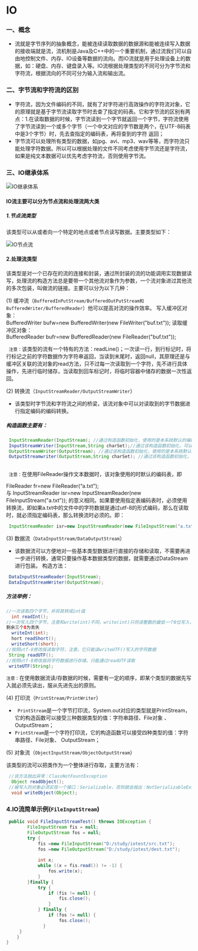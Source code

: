 # IO

###  一、概念
- 流就是字节序列的抽象概念，能被连续读取数据的数据源和能被连续写入数据的接收端就是流，流机制是Java及C++中的一个重要机制，通过流我们可以自由地控制文件、内存、IO设备等数据的流向。而IO流就是用于处理设备上的数据，如：硬盘、内存、键盘录入等。IO流根据处理类型的不同可分为字节流和字符流，根据流向的不同可分为输入流和输出流。

###  二、字节流和字符流的区别
- 字符流，因为文件编码的不同，就有了对字符进行高效操作的字符流对象，它的原理就是基于字节流读取字节时去查了指定的码表。它和字节流的区别有两点：1.在读取数据的时候，字节流读到一个字节就返回一个字节，字符流使用了字节流读到一个或多个字节（一个中文对应的字节数是两个，在UTF-8码表中是3个字节）时，先去查指定的编码表，再将查到的字符
返回；
- 字节流可以处理所有类型的数据，如jpg、avi、mp3、wav等等，而字符流只能处理字符数据。所以可以根据处理的文件不同考虑使用字节流还是字符流，如果是纯文本数据可以优先考虑字符流，否则使用字节流。

###  三、IO继承体系

![IO继承体系](http://open.thunisoft.com/chenjiayin/probe/raw/master/%E5%AD%A6%E4%B9%A0%E5%88%86%E4%BA%AB/Java%E7%9F%A5%E8%AF%86/JavaIO/%E5%BC%A0%E5%AE%8F%E4%BA%91-io/IO%E7%BB%A7%E6%89%BF%E4%BD%93%E7%B3%BB.png)
#### IO流主要可以分为节点流和处理流两大类
##### 1.节点流类型
 该类型可以从或者向一个特定的地点或者节点读写数据。主要类型如下：
 
![IO节点流](http://open.thunisoft.com/chenjiayin/probe/raw/master/%E5%AD%A6%E4%B9%A0%E5%88%86%E4%BA%AB/Java%E7%9F%A5%E8%AF%86/JavaIO/%E5%BC%A0%E5%AE%8F%E4%BA%91-io/%E8%8A%82%E7%82%B9%E6%B5%81.png)

#### 2.处理流类型
该类型是对一个已存在的流的连接和封装，通过所封装的流的功能调用实现数据读写，处理流的构造方法总是要带一个其他流对象作为参数，一个流对象进过其他流的多次包装，叫做流的链接。主要可以分为以下几种：

(1) 缓冲流（`BufferedInPutStream/BufferedOutPutStream和BufferedWriter/BufferedReader`）他可以提高对流的操作效率。
 写入缓冲区对象：                 
 BufferedWriter bufw=new BufferedWriter(new FileWriter("buf.txt"));
读取缓冲区对象：                
 BufferedReader bufr=new BufferedReader(new FileReader("buf.txt"));
 
` 注意：`该类型的流有一个特有的方法：readLine()；一次读一行，到行标记时，将行标记之前的字符数据作为字符串返回，当读到末尾时，返回null，其原理还是与缓冲区关联的流对象的read方法，只不过每一次读取到一个字符，先不进行具体操作，先进行临时储存，当读取到回车标记时，将临时容器中储存的数据一次性返回。

(2) 转换流（`InputStreamReader/OutputStreamWriter`）

- 该类型时字节流和字符流之间的桥梁，该流对象中可以对读取到的字节数据进行指定编码的编码转换。

##### 构造函数主要有：    

```java
 InputStreamReader(InputStream); //通过构造函数初始化，使用的是本系统默认的编码表GBK。  
 InputStreamWriter(InputStream,String charSet);//通过该构造函数初始化，可以指定编码表。  
 OutputStreamWriter(OutputStream); //通过该构造函数初始化，使用的是本系统默认的编码表GBK。  
 OutputStreamwriter(OutputStream,String charSet); //通过该构造函数初始化，可以指定编码表。 
 
```
   ` 注意：`在使用FileReader操作文本数据时，该对象使用的时默认的编码表，即

 FileReader fr=new FileReader(“a.txt”);  
  与   InputStreamReader isr=new InputStreamReader(new FileInputStream("a.txt"));   的意义相同。如果要使用指定表编码表时，必须使用转换流，即如果a.txt中的文件中的字符数据是通过utf-8的形式编码，那么在读取时，就必须指定编码表，那么转换流时必须的。即：
```java
 InputStreamReader isr=new InputStreamReader(new FileInputStream("a.txt"),utf-8);
```
  (3) 数据流（`DataInputStream/DataOutputStream`）
- 该数据流可以方便地对一些基本类型数据进行直接的存储和读取，不需要再进一步进行转换，通常只要操作基本数据类型的数据，就需要通过DataStream进行包装。
构造方法：  

```java
 DataInputStreamReader(InputStream);
 DataInputStreamWriter(OutputStream);
```

##### 方法举例：
 
```java
//一次读取四个字节，并将其转成int值           
  int readInt();
//一次写入四个字节，注意和write(int)不同，write(int)只将该整数的最低一个8位写入，
剩余三个8为丢失  
  writeInt(int);
  hort readShort();  
  writeShort(short);
//按照utf-8修改版读取字符，注意，它只能读writeUTF()写入的字符数据  
 String readUTF();
//按照utf-8修改版将字符数据进行存储，只能通过readUTF读取
 writeUTF(String);  
```

  `注意：`在使用数据流读/存数据的时候，需要有一定的顺序，即某个类型的数据先写入就必须先读出，服从先进先出的原则。

(4) 打印流（`PrintStream/PrintWriter`）
- ` PrintStream`是一个字节打印流，System.out对应的类型就是PrintStream，它的构造函数可以接受三种数据类型的值：字符串路径、File对象 、OutputStream；
-  `PrintStream`是一个字符打印流，它的构造函数可以接受四种类型的值：字符串路径、File对象、
OutputStream；

 (5) 对象流（`ObjectInputStream/ObjectOutputStream`）

   该类型的流可以把类作为一个整体进行存取，主要方法有：
```java
 //该方法抛出异常：ClassNotFountException
  Object readObject();
 //被写入的对象必须实现一个接口：Serializable，否则就会抛出：NotSerializableException
  void writeObject(Object);
```
### 4.IO流简单示例(`FileInputStream`)

```java
 public void FileInputStreamTest() throws IOException {
        FileInputStream fis = null;
        FileOutputStream fos = null;
        try {
            fis =new FileInputStream("D:/study/iotest/src.txt");
            fos =new FileOutputStream("D:/study/iotest/dest.txt");
            
            int x;
            while ((x = fis.read()) != -1) {
                fos.write(x);
            }
        }finally {
            try {
                if (fis != null) {
                    fis.close();
                }
            } finally {
                if (fos != null) {
                    fos.close();
              }
	 }
    }
}
```

